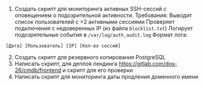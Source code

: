 1) Создать скрипт для мониторинга активных SSH-сессий с оповещением о подозрительной активности. Требования: Выводит список пользователей с >2 активными сессиями Проверяет подключения с недоверенных IP (из файла `blocklist.txt`) Логирует подозрительные события в `/var/log/auth_audit.log` Формат лога: 
```
[Дата] [Пользователь] [IP] [Кол-во сессий]
```
2) Создать скрипт для резервного копирования PostgreSQL
3) Написать скрипт, для деплоя лендинга https://gitlab.com/dos-26/cmdb/frontend и скрипт для его проверки
4) Написать скрипт для мониторинга даты продления доменного имени

